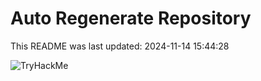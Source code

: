 # Auto Regenerate Repository

This README was last updated: 2024-11-14 15:44:28

 ![TryHackMe](https://tryhackme.com/badge/533634)